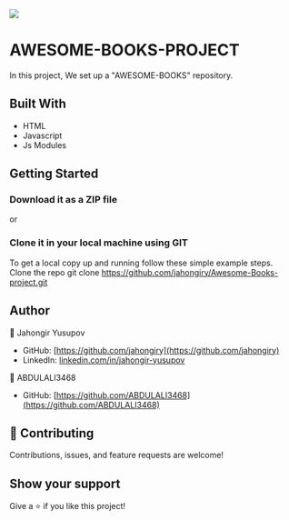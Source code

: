 ![](https://img.shields.io/badge/Microverse-blueviolet)

# AWESOME-BOOKS-PROJECT

In this project, We set up a "AWESOME-BOOKS" repository.

## Built With

- HTML
- Javascript
- Js Modules

## Getting Started

### Download it as a ZIP file

or

### Clone it in your local machine using GIT

To get a local copy up and running follow these simple example steps.
Clone the repo
   git clone https://github.com/jahongiry/Awesome-Books-project.git

## Author

👤 Jahongir Yusupov

- GitHub: [https://github.com/jahongiry](https://github.com/jahongiry)
- LinkedIn: [linkedin.com/in/jahongir-yusupov](linkedin.com/in/jahongir-yusupov)

👤 ABDULALI3468

- GitHub: [https://github.com/ABDULALI3468](https://github.com/ABDULALI3468)

## 🤝 Contributing

Contributions, issues, and feature requests are welcome!

## Show your support

Give a ⭐️ if you like this project!

